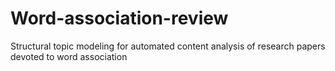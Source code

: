 # Word-association-review
Structural topic modeling for automated content analysis of research papers devoted to word association
